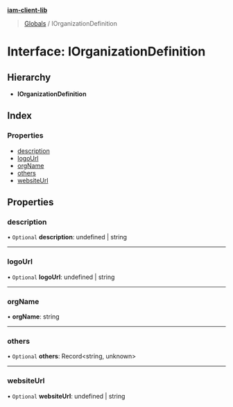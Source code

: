 **[iam-client-lib](../README.md)**

> [Globals](../globals.md) / IOrganizationDefinition

# Interface: IOrganizationDefinition

## Hierarchy

* **IOrganizationDefinition**

## Index

### Properties

* [description](iorganizationdefinition.md#description)
* [logoUrl](iorganizationdefinition.md#logourl)
* [orgName](iorganizationdefinition.md#orgname)
* [others](iorganizationdefinition.md#others)
* [websiteUrl](iorganizationdefinition.md#websiteurl)

## Properties

### description

• `Optional` **description**: undefined \| string

___

### logoUrl

• `Optional` **logoUrl**: undefined \| string

___

### orgName

•  **orgName**: string

___

### others

• `Optional` **others**: Record\<string, unknown>

___

### websiteUrl

• `Optional` **websiteUrl**: undefined \| string
